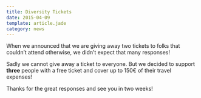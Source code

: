 ```yaml
---
title: Diversity Tickets
date: 2015-04-09
template: article.jade
category: news
---
```


When we announced that we are giving away two tickets to folks that couldn’t attend otherwise, we didn’t expect that many responses!

Sadly we cannot give away a ticket to everyone. But we decided to support **three** people with a free ticket and cover up to 150€ of their travel expenses!

Thanks for the great responses and see you in two weeks!
